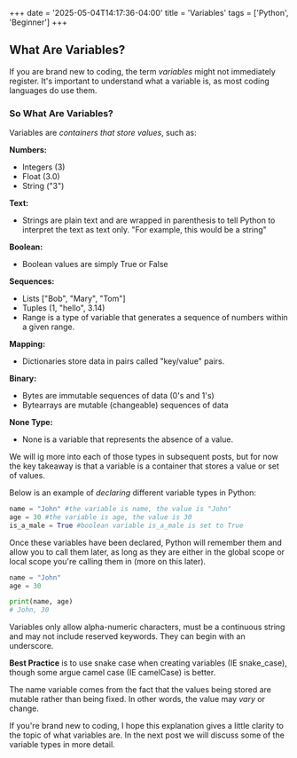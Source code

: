 +++
date = '2025-05-04T14:17:36-04:00'
title = 'Variables'
tags = ['Python', 'Beginner']
+++

## What Are Variables?

If you are brand new to coding, the term _variables_ might not immediately register. It's important to understand what a variable is, as most coding languages do use them.

### So What Are Variables?

Variables are _containers that store values_, such as:

**Numbers:**

- Integers (3)
- Float (3.0)
- String ("3")

**Text:**

- Strings are plain text and are wrapped in parenthesis to tell Python to interpret the text as text only. "For example, this would be a string"

**Boolean:**

- Boolean values are simply True or False

**Sequences:**

- Lists ["Bob", "Mary", "Tom"]
- Tuples (1, "hello", 3.14)
- Range is a type of variable that generates a sequence of numbers within a given range.

**Mapping:**

- Dictionaries store data in pairs called "key/value" pairs.

**Binary:**

- Bytes are immutable sequences of data (0's and 1's)
- Bytearrays are mutable (changeable) sequences of data

**None Type:**

- None is a variable that represents the absence of a value.

We will ig more into each of those types in subsequent posts, but for now the key takeaway is that a variable is a container that stores a value or set of values.

Below is an example of _declaring_ different variable types in Python:

```Python
name = "John" #the variable is name, the value is "John"
age = 30 #the variable is age, the value is 30
is_a_male = True #boolean variable is_a_male is set to True
```

Once these variables have been declared, Python will remember them and allow you to call them later, as long as they are either in the global scope or local scope you're calling them in (more on this later).

```Python
name = "John"
age = 30

print(name, age)
# John, 30
```

Variables only allow alpha-numeric characters, must be a continuous string and may not include reserved keywords. They can begin with an underscore.

**Best Practice** is to use snake case when creating variables (IE snake_case), though some argue camel case (IE camelCase) is better.

The name variable comes from the fact that the values being stored are mutable rather than being fixed. In other words, the value may _vary_ or change.

If you're brand new to coding, I hope this explanation gives a little clarity to the topic of what variables are. In the next post we will discuss some of the variable types in more detail.
